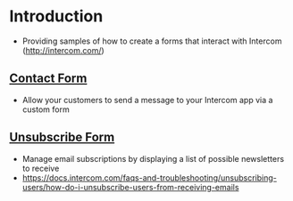 # Introduction

- Providing samples of how to create a forms that interact with Intercom (http://intercom.com/)

## [Contact Form](/contact-form/)
- Allow your customers to send a message to your Intercom app via a custom form

## [Unsubscribe Form](/unsubscribe-form/)
- Manage email subscriptions by displaying a list of possible newsletters to receive
- https://docs.intercom.com/faqs-and-troubleshooting/unsubscribing-users/how-do-i-unsubscribe-users-from-receiving-emails
